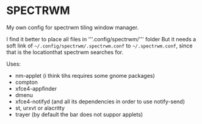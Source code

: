 # SPECTRWM

My own config for spectrwm tiling window manager.

I find it better to place all files in '''.config/spectrwm/''' folder
But it needs a soft link of ```~/.config/spectrwm/.spectrwm.conf``` to ```~/.spectrwm.conf```,
since that is the locationthat spectrwm searches for.

Uses:
- nm-applet (i think tihs requires some gnome packages)
- compton
- xfce4-appfinder
- dmenu
- xfce4-notifyd (and all its dependencies in order to use notify-send)
- st, urxvt or alacritty
- trayer (by default the bar does not suppor applets)
